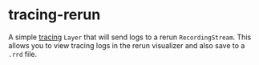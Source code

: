 # tracing-rerun

A simple [tracing](https://github.com/tokio-rs/tracing) `Layer` that
will send logs to a rerun `RecordingStream`. This allows you to view
tracing logs in the rerun visualizer and also save to a `.rrd` file.